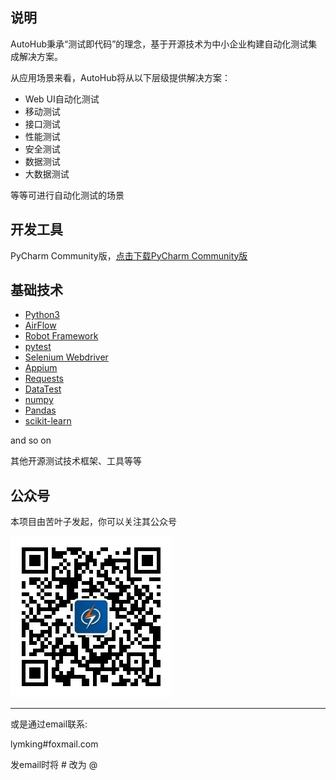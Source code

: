 ## 说明

AutoHub秉承“测试即代码”的理念，基于开源技术为中小企业构建自动化测试集成解决方案。

从应用场景来看，AutoHub将从以下层级提供解决方案：

- Web UI自动化测试
- 移动测试
- 接口测试
- 性能测试
- 安全测试
- 数据测试
- 大数据测试

等等可进行自动化测试的场景

## 开发工具

PyCharm Community版，[点击下载PyCharm Community版](https://www.jetbrains.com/pycharm/download/)

## 基础技术

- [Python3](https://www.python.org/)
- [AirFlow](http://airflow.apache.org/)
- [Robot Framework](https://robotframework.org)
- [pytest](https://docs.pytest.org/en/latest/)
- [Selenium Webdriver](https://www.seleniumhq.org/)
- [Appium](http://appium.io/)
- [Requests](http://www.python-requests.org/en/master/)
- [DataTest](https://datatest.readthedocs.io/en/stable/)
- [numpy](http://www.numpy.org/)
- [Pandas](http://pandas.pydata.org/)
- [scikit-learn](https://scikit-learn.org/stable/) 

and so on

其他开源测试技术框架、工具等等


## 公众号

本项目由苦叶子发起，你可以关注其公众号

![开源优测](./images/开源优测.jpg)

---

或是通过email联系: 

lymking#foxmail.com

发email时将 # 改为 @
 